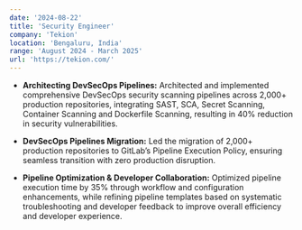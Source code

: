 ```yaml
---
date: '2024-08-22'
title: 'Security Engineer'
company: 'Tekion'
location: 'Bengaluru, India'
range: 'August 2024 - March 2025'
url: 'https://tekion.com/'
---
```


- **Architecting DevSecOps Pipelines:** Architected and implemented comprehensive DevSecOps security scanning pipelines across 2,000+ production repositories, integrating SAST, SCA, Secret Scanning, Container Scanning and Dockerfile Scanning, resulting in 40% reduction in security vulnerabilities.

- **DevSecOps Pipelines Migration:** Led the migration of 2,000+ production repositories to GitLab’s Pipeline Execution Policy, ensuring seamless transition with zero production disruption.

- **Pipeline Optimization & Developer Collaboration:** Optimized pipeline execution time by 35% through workflow and configuration enhancements, while refining pipeline templates based on systematic troubleshooting and developer feedback to improve overall efficiency and developer experience.
